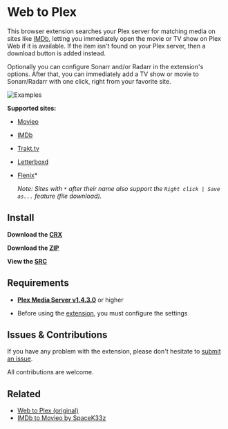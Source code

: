 # Web to Plex

This browser extension searches your Plex server for matching media on sites like [IMDb](https://imdb.com), letting you immediately open the movie or TV show on Plex Web if it is available. If the item isn't found on your Plex server, then a download button is added instead.

Optionally you can configure Sonarr and/or Radarr in the extension's options. After that, you can immediately add a TV show or movie to Sonarr/Radarr with one click, right from your favorite site.

![Examples](image.png)

**Supported sites:**

 - [Movieo](http://movieo.me/)
 - [IMDb](http://imdb.com/)
 - [Trakt.tv](https://trakt.tv/)
 - [Letterboxd](https://letterboxd.com/)
 - [Flenix](https://flenix.co/)*
	
	*Note: Sites with `*` after their name also support the `Right click | Save as...` feature (file download).*

## Install

**Download the [CRX](https://github.com/Ephellon/web-to-plex/raw/master/fmogifaocbjoobjbgmfbnhekmiahjgie.crx)**

**Download the [ZIP](https://github.com/Ephellon/web-to-plex/raw/master/fmogifaocbjoobjbgmfbnhekmiahjgie.zip)**

**View the [SRC](https://github.com/Ephellon/web-to-plex/tree/master/src)**

## Requirements

+ [**Plex Media Server v1.4.3.0**](https://www.plex.tv/downloads/#getdownload) or higher

+ Before using the [extension](chrome://extensions), you must configure the settings

## Issues & Contributions

If you have any problem with the extension, please don't hesitate to [submit an issue](https://github.com/Ephellon/web-to-plex/issues/new).

All contributions are welcome.

## Related

- [Web to Plex (original)](https://github.com/SpaceK33z/web-to-plex)
- [IMDb to Movieo by SpaceK33z](https://github.com/SpaceK33z/imdb-to-movieo)

